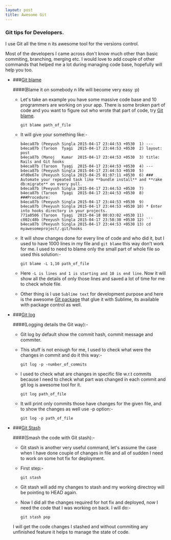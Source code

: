```yaml
---
layout: post
title: Awesome Git
---
```


### Git tips for Developers.

I use Git all the time n its awesome tool for the versions control.

Most of the developers I came across don't know much other than basic commiting, branching, merging etc. I would love to add couple of other commands that helped me a lot during managing code base, hopefully will help you too.

* ###<a href="http://git-scm.com/docs/git-blame" target="_blank">Git blame</a>

    ####(Blame it on somebody n life will become very easy :p)


    * Let's take an example you have some massive code base and 10 programmers are working on your app. There is some broken part of code and you want to figure out who wrote that part of code, try <a href="http://git-scm.com/docs/git-blame" target="_blank">Git blame</a>.

        ```
        git blame path_of_file
        ```

    * It will give your something like:-

        ```
        b4eca87b (Peeyush Singla 2015-04-17 23:44:53 +0530  1) ---
        b4eca87b (Taroon  Tyagi  2015-04-17 23:44:53 +0530  2) layout: post
        b4eca87b (Manoj   Kumar  2015-04-17 23:44:53 +0530  3) title: Rails and Git hooks
        b4eca87b (Taroon  Tyagi  2015-04-17 23:44:53 +0530  4) ---
        b4eca87b (Peeyush Singla 2015-04-17 23:44:53 +0530  5)
        4fd0e67e (Peeyush Singla 2015-04-25 01:07:11 +0530  6) ### Automate your repeated task like **bundle install** and **rake db:migrate** on every pull.
        b4eca87b (Peeyush Singla 2015-04-17 23:44:53 +0530  7)
        b4eca87b (Taroon  Tyagi  2015-04-17 23:44:53 +0530  8) ###Procedure:
        b4eca87b (Peeyush Singla 2015-04-17 23:44:53 +0530  9)
        b4eca87b (Peeyush Singla 2015-04-17 23:44:53 +0530 10) * Enter into hooks directory in your projects.
        771a0506 (Taroon  Tyagi  2015-04-18 00:03:02 +0530 11)
        c002c48b (Peeyush Singla 2015-04-17 23:58:30 +0530 12) ```
        b4eca87b (Peeyush Singla 2015-04-17 23:44:53 +0530 13) cd myawesomeproject/.git/hooks
        ```

    * It will show changes done for every line of code and who did it, but I used to have 1000 lines in my file and  `git blame` this way don't work for me. I used to need to blame only the small part of whole file so used this solution:-

        ```
        git blame -L 1,10 path_of_file
        ```

    * Here `-L is lines and 1 is starting and 10 is end line`. Now it will show all the details of only those lines and saved a lot of time for me to check whole file.

    * Other thing is I use `Sublime text` for development purpose and here is the awesome [Git package](https://github.com/kemayo/sublime-text-git) that glue it with Sublime, its available with package control as well.


* ###<a href="http://git-scm.com/docs/git-log" target="_blank">Git log</a>

    ####(Logging details the Git way):-

    * Git log by default show the commit hash, commit message and commiter.

    * This stuff is not enough for me, I used to check what were the changes in commit and do it this way:-

        ```
        git log -p -number_of_commits
        ```

    * I used to check what are changes in specific file w.r.t commits because I need to check what part was changed in each commit and git log is awesome tool for it.

        ```
        git log path_of_file
        ```

    * It will print only commits those have changes for the given file, and to show the changes as well use -p option:-

        ```
        git log -p path_of_file
        ```

* ###<a href="http://git-scm.com/docs/git-stash" target="_blank">Git Stash</a>

    ####(Smash the code with Git stash):-

    * Git stash is another very useful command, let's assume the case when I have done couple of changes in file and all of sudden I need to work on some hot fix for deployment.

    * First step:-

        ```
        git stash
        ```

    * Git stash will add my changes to stash and my working directroy will be pointing to HEAD again.

    * Now I did all the changes required for hot fix and deployed, now I need the code that I was working on back. I will do:-

        ```
        git stash pop
        ```

    I will get the code changes I stashed and without commiting any unfinished feature it helps to manage the state of code.










